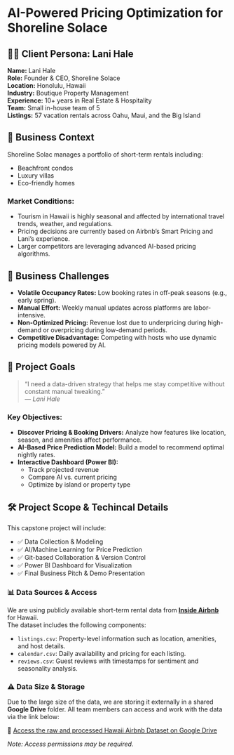 # AI-Powered Pricing Optimization for Shoreline Solace

## 👩‍💼 Client Persona: Lani Hale

**Name:** Lani Hale  
**Role:** Founder & CEO, Shoreline Solace  
**Location:** Honolulu, Hawaii  
**Industry:** Boutique Property Management  
**Experience:** 10+ years in Real Estate & Hospitality  
**Team:** Small in-house team of 5  
**Listings:** 57 vacation rentals across Oahu, Maui, and the Big Island

## 🌴 Business Context

Shoreline Solac manages a portfolio of short-term rentals including:

- Beachfront condos
- Luxury villas
- Eco-friendly homes

### Market Conditions:

- Tourism in Hawaii is highly seasonal and affected by international travel trends, weather, and regulations.
- Pricing decisions are currently based on Airbnb’s Smart Pricing and Lani’s experience.
- Larger competitors are leveraging advanced AI-based pricing algorithms.

## 🚧 Business Challenges

- **Volatile Occupancy Rates:** Low booking rates in off-peak seasons (e.g., early spring).
- **Manual Effort:** Weekly manual updates across platforms are labor-intensive.
- **Non-Optimized Pricing:** Revenue lost due to underpricing during high-demand or overpricing during low-demand periods.
- **Competitive Disadvantage:** Competing with hosts who use dynamic pricing models powered by AI.

## 🎯 Project Goals

> “I need a data-driven strategy that helps me stay competitive without constant manual tweaking.”  
> — _Lani Hale_

### Key Objectives:

- **Discover Pricing & Booking Drivers:** Analyze how features like location, season, and amenities affect performance.
- **AI-Based Price Prediction Model:** Build a model to recommend optimal nightly rates.
- **Interactive Dashboard (Power BI):**
  - Track projected revenue
  - Compare AI vs. current pricing
  - Optimize by island or property type

## 🛠 Project Scope & Techincal Details

This capstone project will include:

- ✅ Data Collection & Modeling
- ✅ AI/Machine Learning for Price Prediction
- ✅ Git-based Collaboration & Version Control
- ✅ Power BI Dashboard for Visualization
- ✅ Final Business Pitch & Demo Presentation

### 📊 Data Sources & Access

We are using publicly available short-term rental data from **[Inside Airbnb](https://insideairbnb.com/get-the-data/)** for Hawaii.  
The dataset includes the following components:

- `listings.csv`: Property-level information such as location, amenities, and host details.
- `calendar.csv`: Daily availability and pricing for each listing.
- `reviews.csv`: Guest reviews with timestamps for sentiment and seasonality analysis.

### ⚠️ Data Size & Storage

Due to the large size of the data, we are storing it externally in a shared **Google Drive** folder. All team members can access and work with the data via the link below:

📂 [Access the raw and processed Hawaii Airbnb Dataset on Google Drive](https://drive.google.com/drive/folders/1r-OJWtwC_tvep1QjbYgJb38Cy3ereslz?usp=sharing)

_Note: Access permissions may be required._
